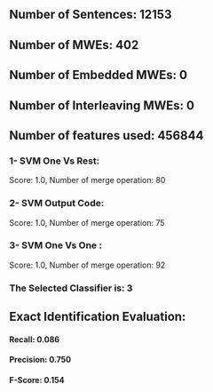 ## Number of Sentences: 12153
## Number of MWEs: 402

## Number of Embedded MWEs: 0

## Number of Interleaving MWEs: 0
## Number of features used: 456844

### 1- SVM One Vs Rest: 
Score: 1.0, Number of merge operation: 80
### 2- SVM Output Code: 
Score: 1.0, Number of merge operation: 75
### 3- SVM One Vs One : 
Score: 1.0, Number of merge operation: 92
### The Selected Classifier is: 3
## Exact Identification Evaluation: 
#### Recall: 0.086
#### Precision: 0.750
#### F-Score: 0.154

